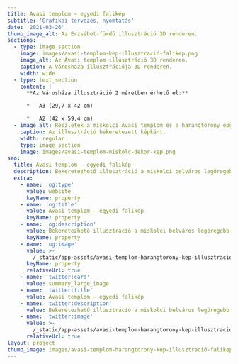 ```yaml
---
title: Avasi templom – egyedi falikép
subtitle: 'Grafikai tervezés, nyomtatás'
date: '2021-03-26'
thumb_image_alt: Az Erzsébet-fürdő illusztráció 3D renderen.
sections:
  - type: image_section
    image: images/avasi-templom-kep-illusztració-falikep.png
    image_alt: Az Avasi templom illusztráció 3D renderen.
    caption: A Városháza illusztrációja 3D renderen.
    width: wide
  - type: text_section
    content: |
      **Az Városháza illusztráció 2 méretben érhető el:**

      *   A3 (29,7 x 42 cm)

      *   A2 (42 x 59,4 cm)
  - image_alt: Részletek a miskolci Avasi templom és a harangtorony épületeiről.
    caption: Az illusztráció bekeretezett képként.
    width: regular
    type: image_section
    image: images/avasi-templom-miskolc-dekor-kep.png
seo:
  title: Avasi templom – egyedi falikép
  description: Bekeretezhető illusztráció a miskolci belváros legöregebb épületéről.
  extra:
    - name: 'og:type'
      value: website
      keyName: property
    - name: 'og:title'
      value: Avasi templom – egyedi falikép
      keyName: property
    - name: 'og:description'
      value: Bekeretezhető illusztráció a miskolci belváros legöregebb épületéről.
      keyName: property
    - name: 'og:image'
      value: >-
        /_static/app-assets/avasi-templom-harangtorony-kep-illusztracio%CC%81-falikep%20(1).png
      keyName: property
      relativeUrl: true
    - name: 'twitter:card'
      value: summary_large_image
    - name: 'twitter:title'
      value: Avasi templom – egyedi falikép
    - name: 'twitter:description'
      value: Bekeretezhető illusztráció a miskolci belváros legöregebb épületéről.
    - name: 'twitter:image'
      value: >-
        /_static/app-assets/avasi-templom-harangtorony-kep-illusztracio%CC%81-falikep%20(1).png
      relativeUrl: true
layout: project
thumb_image: images/avasi-templom-harangtorony-kep-illusztració-falikep (1).png
---
```

